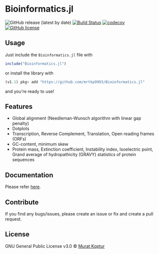 # Bioinformatics.jl

![GitHub release (latest by date)](https://img.shields.io/github/v/release/mrtkp9993/Bioinformatics.jl)
[![Build Status](https://travis-ci.org/mrtkp9993/Bioinformatics.jl.svg?branch=master)](https://travis-ci.org/mrtkp9993/Bioinformatics.jl)
[![codecov](https://codecov.io/gh/mrtkp9993/Bioinformatics.jl/branch/master/graph/badge.svg)](https://codecov.io/gh/mrtkp9993/Bioinformatics.jl)
[![GitHub license](https://img.shields.io/github/license/mrtkp9993/Bioinformatics.jl.svg)](https://github.com/mrtkp9993/Bioinformatics.jl/blob/master/LICENSE)

## Usage

Just include the `Bioinformatics.jl` file with

```julia
include("Bioinformatics.jl")
```

or install the library with

```julia
(v1.1) pkg> add "https://github.com/mrtkp9993/Bioinformatics.jl"
```

and you're ready to use!

## Features

* Global alignment (Needleman-Wunsch algorithm with linear gap penalty)
* Dotplots
* Transcription, Reverse Complement, Translation, Open reading frames (ORFs)
* GC-content, minimum skew
* Protein mass, Extinction coefficient, Instability index, Isoelectric point, Grand average of hydropathicity (GRAVY) statistics of protein sequences

## Documentation

Please refer [here](https://mrtkp9993.github.io/Bioinformatics.jl/latest/).

## Contribute

If you find any bugs/issues, please create an issue or fix and create a pull request.

## License

GNU General Public License v3.0 © [Murat Koptur](https://github.com/mrtkp9993)
